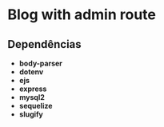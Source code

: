 # Blog with admin route

## Dependências
- **body-parser**
- **dotenv**
- **ejs**
- **express**
- **mysql2**
- **sequelize**
- **slugify**

